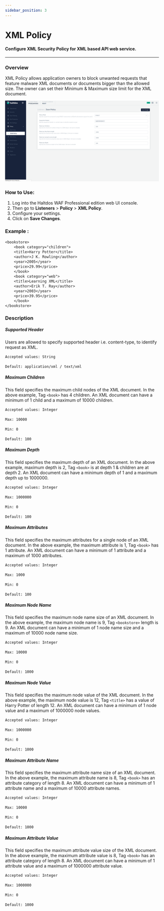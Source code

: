 ```yaml
---
sidebar_position: 3
---
```




# XML Policy


#### Configure XML Security Policy for XML based API web service.
---

### Overview

XML Policy allows application owners to block unwanted requests that feature malware XML documents or documents bigger than the allowed size. The owner can set their Minimum & Maximum size limit for the XML document.

![xml_policy](/img/pro-waf/docs/xml_policy.png)

### How to Use:
1. Log into the Haltdos WAF Professional edition web UI console.
2. Then go to **Listeners** > **Policy** > **XML Policy**.
3. Configure your settings.
4. Click on **Save Changes**.

### Example :

```
<bookstore>
    <book category="children">
    <title>Harry Potter</title>
    <author>J K. Rowling</author>
    <year>2005</year>
    <price>29.99</price>
    </book>
    <book category="web">
    <title>Learning XML</title>
    <author>Erik T. Ray</author>
    <year>2003</year>
    <price>39.95</price>
    </book>
</bookstore> 
```

### Description

##### **Supported Header**  
 Users are allowed to specify supported header i.e. content-type, to identify request as XML.

    Accepted values: String 

    Default: application/xml / text/xml 

##### **Maximum Children**  
This field specifies the maximum child nodes of the XML document. In the above example, Tag ``<book>`` has 4 children. An XML document can have a minimum of 1 child and a maximum of 10000 children.

    Accepted values: Integer 

    Max: 10000

    Min: 0

    Default: 100  

##### **Maximum Depth**  
This field specifies the maximum depth of an XML document. In the above example, maximum depth is 2, Tag ``<book>`` is at depth 1 & children are at depth 2. An XML document can have a minimum depth of 1 and a maximum depth up to 1000000.

    Accepted values: Integer 

    Max: 1000000

    Min: 0

    Default: 100 

##### **Maximum Attributes**  
This field specifies the maximum attributes for a single node of an XML document. In the above example, the maximum attribute is 1, Tag ``<book>`` has 1 attribute. An XML document can have a minimum of 1 attribute and a maximum of 1000 attributes.

    Accepted values: Integer

    Max: 1000

    Min: 0

    Default: 100  

##### **Maximum Node Name**  
This field specifies the maximum node name size of an XML document. In the above example, the maximum node name is 9, Tag ``<bookstore>`` length is 9. An XML document can have a minimum of 1 node name size and a maximum of 10000 node name size.

    Accepted values: Integer 

    Max: 10000

    Min: 0

    Default: 1000   

##### **Maximum Node Value**  
This field specifies the maximum node value of the XML document. In the above example, the maximum node value is 12, Tag ``<title>`` has a value of Harry Potter of length 12. An XML document can have a minimum of 1 node value and a maximum of 1000000 node values.

    Accepted values: Integer 

    Max: 1000000

    Min: 0

    Default: 1000  

##### **Maximum Attribute Name**  
This field specifies the maximum attribute name size of an XML document. In the above example, the maximum attribute name is 8, Tag ``<book>`` has an attribute category of length 8. An XML document can have a minimum of 1 attribute name and a maximum of 10000 attribute names.

    Accepted values: Integer 

    Max: 10000

    Min: 0

    Default: 1000  

##### **Maximum Attribute Value**  
This field specifies the maximum attribute value size of the XML document. In the above example, the maximum attribute value is 8, Tag ``<book>`` has an attribute category of length 8. An XML document can have a minimum of 1 attribute value and a maximum of 1000000 attribute value.

    Accepted values: Integer 

    Max: 1000000

    Min: 0
    
    Default: 1000   